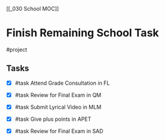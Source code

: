 [[_030 School MOC]]
# Finish Remaining School Task
#project
## Tasks
- [x] #task Attend Grade Consultation in FL  
- [x] #task Review for Final Exam in QM 
- [x] #task Submit Lyrical Video in MLM  
- [x] #task Give plus points in APET 
- [x] #task Review for Final Exam in SAD  



